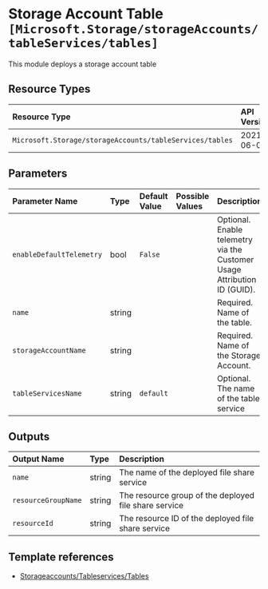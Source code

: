 # Storage Account Table `[Microsoft.Storage/storageAccounts/tableServices/tables]`

This module deploys a storage account table

## Resource Types

| Resource Type | API Version |
| :-- | :-- |
| `Microsoft.Storage/storageAccounts/tableServices/tables` | 2021-06-01 |

## Parameters

| Parameter Name | Type | Default Value | Possible Values | Description |
| :-- | :-- | :-- | :-- | :-- |
| `enableDefaultTelemetry` | bool | `False` |  | Optional. Enable telemetry via the Customer Usage Attribution ID (GUID). |
| `name` | string |  |  | Required. Name of the table. |
| `storageAccountName` | string |  |  | Required. Name of the Storage Account. |
| `tableServicesName` | string | `default` |  | Optional. The name of the table service |

## Outputs

| Output Name | Type | Description |
| :-- | :-- | :-- |
| `name` | string | The name of the deployed file share service |
| `resourceGroupName` | string | The resource group of the deployed file share service |
| `resourceId` | string | The resource ID of the deployed file share service |

## Template references

- [Storageaccounts/Tableservices/Tables](https://docs.microsoft.com/en-us/azure/templates/Microsoft.Storage/2021-06-01/storageAccounts/tableServices/tables)
